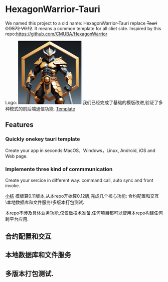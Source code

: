 # HexagonWarrior-Tauri
We named this project to a old name: HexagonWarrior-Tauri replace ~~Tauri COS72 V0.12~~.
It means a common template for all cliet side.
Inspired by this repo:https://github.com/CMUBA/HexagonWarrior

Logo: 
<img src="https://raw.githubusercontent.com/jhfnetboy/MarkDownImg/main/img/202406091522004.png" width="40%"></img>
我们已经完成了基础的模版改进,验证了多种模式的前后端通信功能.
[Template](https://github.com/jhfnetboy/COS72-tauri-nextjs-template)
## Features
### Quickly onekey tauri template
Create your app in seconds:MacOS，Windows，Linux, Android, iOS and Web page.
### Implemente three kind of commmunication
Create your sercice in different way: command call, auto sync and front invoke.

[小结](COMMUNICATION.md)
模版算0.11版本,从本repo开始算0.12版,完成几个核心功能:
合约配置和交互\本地数据库和文件服务\多版本打包测试. 

本repo不涉及具体业务功能,仅仅做技术准备,任何项目都可以使用本repo构建任何跨平台应用.


## 合约配置和交互

## 本地数据库和文件服务

## 多版本打包测试.
